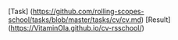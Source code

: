 [Task] (https://github.com/rolling-scopes-school/tasks/blob/master/tasks/cv/cv.md)
[Result] (https://VitaminOla.github.io/cv-rsschool/)
